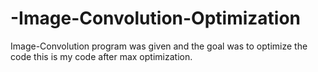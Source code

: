 # -Image-Convolution-Optimization
Image-Convolution program was given and the goal was to
optimize the code this is my code after max optimization.
